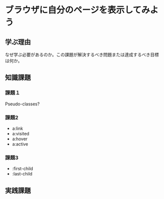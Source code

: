 # ブラウザに自分のページを表示してみよう

## 学ぶ理由

なぜ学ぶ必要があるのか。この課題が解決するべき問題または達成するべき目標は何か。

## 知識課題

### 課題１

Pseudo-classes?

### 課題2

- a:link
- a:visited
- a:hover
- a:active

### 課題3

- :first-child
- :last-child

## 実践課題
